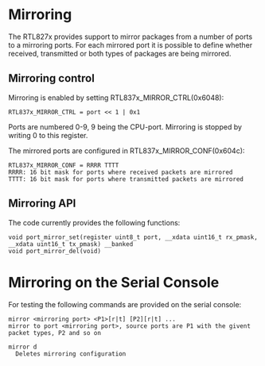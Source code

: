 # Mirroring

The RTL827x provides support to mirror packages from a number of ports to a mirroring
ports. For each mirrored port it is possible to define whether received, transmitted
or both types of packages are being mirrored.

## Mirroring control
Mirroring is enabled by setting RTL837x_MIRROR_CTRL(0x6048):

```
RTL837x_MIRROR_CTRL = port << 1 | 0x1
```
Ports are numbered 0-9, 9 being the CPU-port.
Mirroring is stopped by writing 0 to this register.

The mirrored ports are configured in RTL837x_MIRROR_CONF(0x604c):

```
RTL837x_MIRROR_CONF = RRRR TTTT
RRRR: 16 bit mask for ports where received packets are mirrored
TTTT: 16 bit mask for ports where transmitted packets are mirrored
```

## Mirroring API
The code currently provides the following functions:
```
void port_mirror_set(register uint8_t port, __xdata uint16_t rx_pmask, __xdata uint16_t tx_pmask) __banked
void port_mirror_del(void)
```

# Mirroring on the Serial Console
For testing the following commands are provided on the serial console:
```
mirror <mirroring port> <P1>[r|t] [P2][r|t] ...
mirror to port <mirroring port>, source ports are P1 with the givent packet types, P2 and so on

mirror d
  Deletes mirroring configuration
```
